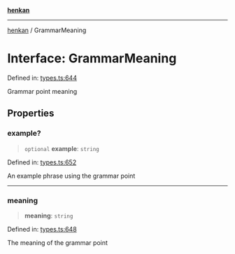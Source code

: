 [**henkan**](../README.md)

***

[henkan](../README.md) / GrammarMeaning

# Interface: GrammarMeaning

Defined in: [types.ts:644](https://github.com/Ronokof/Henkan/blob/cdcdfbcc72ca03339cd98398efd7d5e82826d66f/src/types.ts#L644)

Grammar point meaning

## Properties

### example?

> `optional` **example**: `string`

Defined in: [types.ts:652](https://github.com/Ronokof/Henkan/blob/cdcdfbcc72ca03339cd98398efd7d5e82826d66f/src/types.ts#L652)

An example phrase using the grammar point

***

### meaning

> **meaning**: `string`

Defined in: [types.ts:648](https://github.com/Ronokof/Henkan/blob/cdcdfbcc72ca03339cd98398efd7d5e82826d66f/src/types.ts#L648)

The meaning of the grammar point
